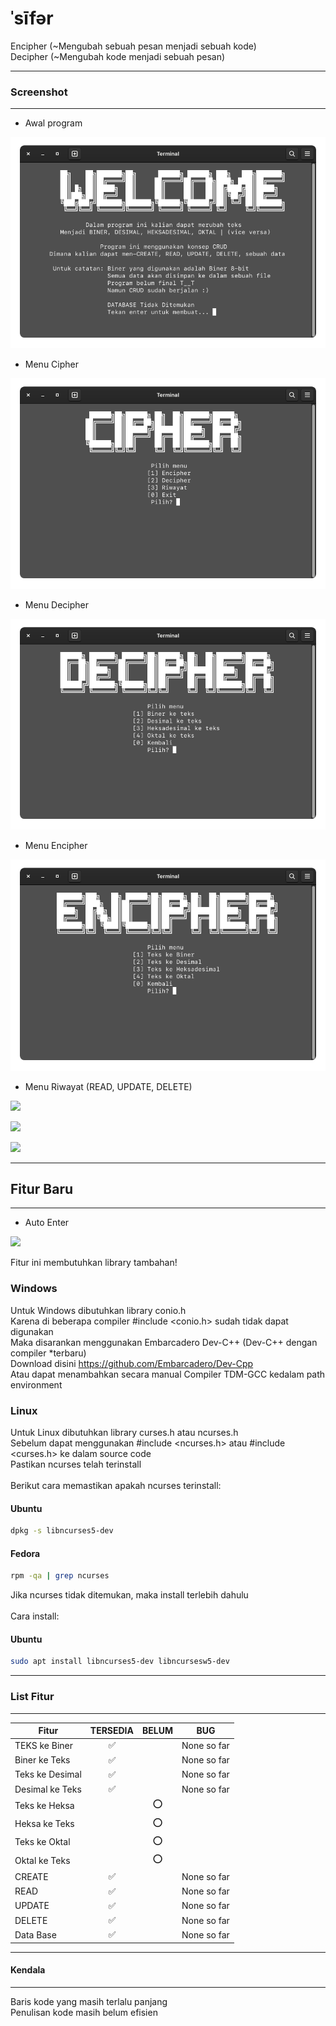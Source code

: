 # ˈsīfər

Encipher (~Mengubah sebuah pesan menjadi sebuah kode)<br>
Decipher (~Mengubah kode menjadi sebuah pesan)

---

### Screenshot

---

- Awal program

![](screenshot/awalProgram.png)

- Menu Cipher

![](screenshot/menuCipher.png)

- Menu Decipher

![](screenshot/menuDecipher.png)

- Menu Encipher

![](screenshot/menuEncipher.png)

- Menu Riwayat (READ, UPDATE, DELETE)

![](screenshoot/menuHistory.png)

![](screenshoot/menuUpdate.png)

![](screenshoot/menuDelete.png)

---

## Fitur Baru

---

- Auto Enter

![](screenshoot/autoKlil.gif)

Fitur ini membutuhkan library tambahan!

### Windows

Untuk Windows dibutuhkan library conio.h<br>
Karena di beberapa compiler #include <conio.h> sudah tidak dapat digunakan<br>
Maka disarankan menggunakan Embarcadero Dev-C++ (Dev-C++ dengan compiler \*terbaru)<br>
Download disini <https://github.com/Embarcadero/Dev-Cpp><br>
Atau dapat menambahkan secara manual Compiler TDM-GCC kedalam path environment

### Linux

Untuk Linux dibutuhkan library curses.h atau ncurses.h<br>
Sebelum dapat menggunakan #include <ncurses.h> atau #include <curses.h> ke dalam source code<br>
Pastikan ncurses telah terinstall<br>
<br>
Berikut cara memastikan apakah ncurses terinstall:

#### Ubuntu

```sh
dpkg -s libncurses5-dev
```

#### Fedora

```sh
rpm -qa | grep ncurses
```

Jika ncurses tidak ditemukan, maka install terlebih dahulu<br>
<br>
Cara install:

#### Ubuntu

```sh
sudo apt install libncurses5-dev libncursesw5-dev
```

---

### List Fitur

---

| Fitur           | TERSEDIA | BELUM | BUG         |
| --------------- | :------: | :---: | ----------- |
| TEKS ke Biner   |    ✅    |       | None so far |
| Biner ke Teks   |    ✅    |       | None so far |
| Teks ke Desimal |    ✅    |       | None so far |
| Desimal ke Teks |    ✅    |       | None so far |
| Teks ke Heksa   |          |  ⭕️  |             |
| Heksa ke Teks   |          |  ⭕️  |             |
| Teks ke Oktal   |          |  ⭕️  |             |
| Oktal ke Teks   |          |  ⭕️  |             |
| CREATE          |    ✅    |       | None so far |
| READ            |    ✅    |       | None so far |
| UPDATE          |    ✅    |       | None so far |
| DELETE          |    ✅    |       | None so far |
| Data Base       |    ✅    |       | None so far |

---

#### Kendala

---

Baris kode yang masih terlalu panjang <br>
Penulisan kode masih belum efisien
